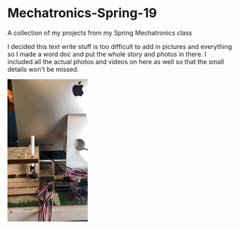 # Mechatronics-Spring-19
A collection of my projects from my Spring Mechatronics class


I decided this text write stuff is too difficult to add in pictures and everything so I made a word doc and put the whole story and photos in there. I included all the actual photos and videos on here as well so that the small details won't be missed. 

![](gifofone.gif)
